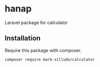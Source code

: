 # hanap
Laravel package for calculator

## Installation

Require this package with composer.

```shell
composer require mark-villudo/calculator
```
